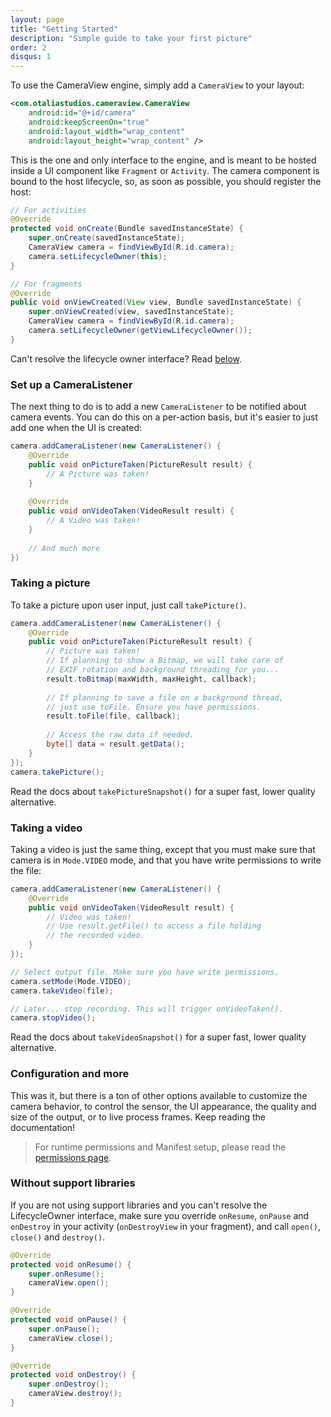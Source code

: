 ```yaml
---
layout: page
title: "Getting Started"
description: "Simple guide to take your first picture"
order: 2
disqus: 1
---
```


To use the CameraView engine, simply add a `CameraView` to your layout:

```xml
<com.otaliastudios.cameraview.CameraView
    android:id="@+id/camera"
    android:keepScreenOn="true"
    android:layout_width="wrap_content"
    android:layout_height="wrap_content" />
```

This is the one and only interface to the engine, and is meant to be hosted inside a UI component
like `Fragment` or `Activity`. The camera component is bound to the host lifecycle, so, as soon as possible,
you should register the host:

```java
// For activities
@Override
protected void onCreate(Bundle savedInstanceState) {
    super.onCreate(savedInstanceState);
    CameraView camera = findViewById(R.id.camera);
    camera.setLifecycleOwner(this);
}

// For fragments
@Override
public void onViewCreated(View view, Bundle savedInstanceState) {
    super.onViewCreated(view, savedInstanceState);
    CameraView camera = findViewById(R.id.camera);
    camera.setLifecycleOwner(getViewLifecycleOwner());
}
```

Can't resolve the lifecycle owner interface? Read [below](#without-support-libraries).

### Set up a CameraListener

The next thing to do is to add a new `CameraListener` to be notified about camera events.
You can do this on a per-action basis, but it's easier to just add one when the UI is created:

```java
camera.addCameraListener(new CameraListener() {
    @Override
    public void onPictureTaken(PictureResult result) {
        // A Picture was taken!
    }
    
    @Override
    public void onVideoTaken(VideoResult result) {
        // A Video was taken!
    }
    
    // And much more
})
```

### Taking a picture

To take a picture upon user input, just call `takePicture()`.

```java
camera.addCameraListener(new CameraListener() {
    @Override
    public void onPictureTaken(PictureResult result) {
        // Picture was taken!
        // If planning to show a Bitmap, we will take care of
        // EXIF rotation and background threading for you...
        result.toBitmap(maxWidth, maxHeight, callback);
        
        // If planning to save a file on a background thread,
        // just use toFile. Ensure you have permissions.
        result.toFile(file, callback);
        
        // Access the raw data if needed.
        byte[] data = result.getData();
    }
});
camera.takePicture();
```

Read the docs about `takePictureSnapshot()` for a super fast, lower quality alternative.

### Taking a video

Taking a video is just the same thing, except that you must make sure that camera is in `Mode.VIDEO` mode,
and that you have write permissions to write the file:


```java
camera.addCameraListener(new CameraListener() {
    @Override
    public void onVideoTaken(VideoResult result) {
        // Video was taken!
        // Use result.getFile() to access a file holding
        // the recorded video.
    }
});

// Select output file. Make sure you have write permissions.
camera.setMode(Mode.VIDEO);
camera.takeVideo(file);

// Later... stop recording. This will trigger onVideoTaken().
camera.stopVideo();
```

Read the docs about `takeVideoSnapshot()` for a super fast, lower quality alternative.

### Configuration and more

This was it, but there is a ton of other options available to customize the camera behavior,
to control the sensor, the UI appearance, the quality and size of the output, or to live process
frames. Keep reading the documentation!

> For runtime permissions and Manifest setup, please read the [permissions page](../docs/runtime-permissions).

### Without support libraries

If you are not using support libraries and you can't resolve the LifecycleOwner interface,
make sure you override `onResume`, `onPause` and  `onDestroy` in your activity (`onDestroyView`
in your fragment), and call `open()`, `close()` and `destroy()`.

```java
@Override
protected void onResume() {
    super.onResume();
    cameraView.open();
}

@Override
protected void onPause() {
    super.onPause();
    cameraView.close();
}

@Override
protected void onDestroy() {
    super.onDestroy();
    cameraView.destroy();
}
```

